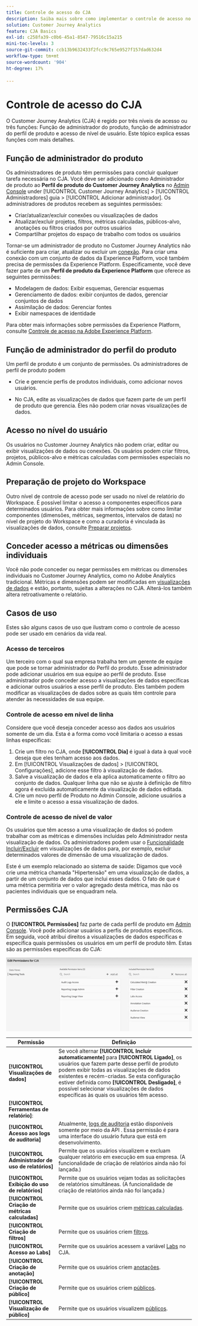 ```yaml
---
title: Controle de acesso do CJA
description: Saiba mais sobre como implementar o controle de acesso no CJA.
solution: Customer Journey Analytics
feature: CJA Basics
exl-id: c258fa39-c0b6-45a1-8547-79516c15a215
mini-toc-levels: 3
source-git-commit: ccb13b9632433f2fcc9c765e9527f157dad632d4
workflow-type: tm+mt
source-wordcount: '904'
ht-degree: 17%

---
```


# Controle de acesso do CJA

O Customer Journey Analytics (CJA) é regido por três níveis de acesso ou três funções: Função de administrador do produto, função de administrador do perfil de produto e acesso de nível de usuário. Este tópico explica essas funções com mais detalhes.

## Função de administrador do produto

Os administradores de produto têm permissões para concluir qualquer tarefa necessária no CJA. Você deve ser adicionado como Administrador de produto ao **Perfil de produto do Customer Journey Analytics** no [Admin Console](https://adminconsole.adobe.com/enterprise/) under [!UICONTROL Customer Journey Analytics] > [!UICONTROL Administradores] guia > [!UICONTROL Adicionar administrador]. Os administradores de produtos recebem as seguintes permissões:

* Criar/atualizar/excluir conexões ou visualizações de dados
* Atualizar/excluir projetos, filtros, métricas calculadas, públicos-alvo, anotações ou filtros criados por outros usuários
* Compartilhar projetos do espaço de trabalho com todos os usuários

Tornar-se um administrador de produto no Customer Journey Analytics não é suficiente para criar, atualizar ou excluir um [conexão](/help/connections/overview.md). Para criar uma conexão com um conjunto de dados da Experience Platform, você também precisa de permissões da Experience Platform. Especificamente, você deve fazer parte de um **Perfil de produto da Experience Platform** que oferece as seguintes permissões:

* Modelagem de dados: Exibir esquemas, Gerenciar esquemas
* Gerenciamento de dados: exibir conjuntos de dados, gerenciar conjuntos de dados
* Assimilação de dados: Gerenciar fontes
* Exibir namespaces de identidade

Para obter mais informações sobre permissões da Experience Platform, consulte [Controle de acesso na Adobe Experience Platform](https://experienceleague.adobe.com/docs/experience-platform/access-control/home.html?lang=pt-BR).

## Função de administrador do perfil do produto

Um perfil de produto é um conjunto de permissões. Os administradores de perfil de produto podem

* Crie e gerencie perfis de produtos individuais, como adicionar novos usuários.

* No CJA, edite as visualizações de dados que fazem parte de um perfil de produto que gerencia. Eles não podem criar novas visualizações de dados.

## Acesso no nível do usuário

Os usuários no Customer Journey Analytics não podem criar, editar ou exibir visualizações de dados ou conexões. Os usuários podem criar filtros, projetos, públicos-alvo e métricas calculadas com permissões especiais no Admin Console.

## Preparação de projeto do Workspace

Outro nível de controle de acesso pode ser usado no nível de relatório do Workspace. É possível limitar o acesso a componentes específicos para determinados usuários. Para obter mais informações sobre como limitar componentes (dimensões, métricas, segmentos, intervalos de datas) no nível de projeto do Workspace e como a curadoria é vinculada às visualizações de dados, consulte [Preparar projetos](/help/analysis-workspace/curate-share/curate.md).

## Conceder acesso a métricas ou dimensões individuais

Você não pode conceder ou negar permissões em métricas ou dimensões individuais no Customer Journey Analytics, como no Adobe Analytics tradicional. Métricas e dimensões podem ser modificadas em [visualizações de dados](/help/data-views/data-views.md) e estão, portanto, sujeitas a alterações no CJA. Alterá-los também altera retroativamente o relatório.

## Casos de uso

Estes são alguns casos de uso que ilustram como o controle de acesso pode ser usado em cenários da vida real.

### Acesso de terceiros

Um terceiro com o qual sua empresa trabalha tem um gerente de equipe que pode se tornar administrador do Perfil do produto. Esse administrador pode adicionar usuários em sua equipe ao perfil de produto. Esse administrador pode conceder acesso a visualizações de dados específicas e adicionar outros usuários a esse perfil de produto. Eles também podem modificar as visualizações de dados sobre as quais têm controle para atender às necessidades de sua equipe.

### Controle de acesso em nível de linha

Considere que você deseja conceder acesso aos dados aos usuários somente de um dia. Esta é a forma como você limitaria o acesso a essas linhas específicas:

1. Crie um filtro no CJA, onde **[!UICONTROL Dia]** é igual à data à qual você deseja que eles tenham acesso aos dados.
1. Em [!UICONTROL Visualizações de dados] > [!UICONTROL Configurações], adicione esse filtro à visualização de dados.
1. Salve a visualização de dados e ela aplica automaticamente o filtro ao conjunto de dados. Qualquer linha que não se ajuste à definição de filtro agora é excluída automaticamente da visualização de dados editada.
1. Crie um novo perfil de Produto no Admin Console, adicione usuários a ele e limite o acesso a essa visualização de dados.

### Controle de acesso de nível de valor

Os usuários que têm acesso a uma visualização de dados só podem trabalhar com as métricas e dimensões incluídas pelo Administrador nesta visualização de dados. Os administradores podem usar o [Funcionalidade Incluir/Excluir](/help/data-views/component-settings/include-exclude-values.md) em visualizações de dados para, por exemplo, excluir determinados valores de dimensão de uma visualização de dados.

Este é um exemplo relacionado ao sistema de saúde: Digamos que você crie uma métrica chamada &quot;Hipertensão&quot; em uma visualização de dados, a partir de um conjunto de dados que inclui esses dados. O fato de que é uma métrica permitiria ver o valor agregado desta métrica, mas não os pacientes individuais que se enquadram nela.

## Permissões CJA

O **[!UICONTROL Permissões]** faz parte de cada perfil de produto em [Admin Console](https://adminconsole.adobe.com/enterprise/). Você pode adicionar usuários a perfis de produtos específicos. Em seguida, você atribui direitos a visualizações de dados específicas e especifica quais permissões os usuários em um perfil de produto têm. Estas são as permissões específicas do CJA:

![permissões do admin console](assets/permissions.png)

| Permissão | Definição |
| --- | --- |
| **[!UICONTROL Visualizações de dados]** | Se você alternar **[!UICONTROL Incluir automaticamente]** para **[!UICONTROL Ligado]**, os usuários que fazem parte desse perfil de produto podem exibir todas as visualizações de dados existentes e recém-criadas. Se esta configuração estiver definida como **[!UICONTROL Desligado]**, é possível selecionar visualizações de dados específicas às quais os usuários têm acesso. |
| **[!UICONTROL Ferramentas de relatório]**: |  |
| **[!UICONTROL Acesso aos logs de auditoria]** | Atualmente, [logs de auditoria](https://adobe.io/cja-apis/docs/endpoints/auditlogs/) estão disponíveis somente por meio da API . Essa permissão é para uma interface do usuário futura que está em desenvolvimento. |
| **[!UICONTROL Administrador de uso de relatórios]** | Permite que os usuários visualizem e excluam qualquer relatório em execução em sua empresa. (A funcionalidade de criação de relatórios ainda não foi lançada.) |
| **[!UICONTROL Exibição do uso de relatórios]** | Permite que os usuários vejam todas as solicitações de relatórios simultâneas. (A funcionalidade de criação de relatórios ainda não foi lançada.) |
| **[!UICONTROL Criação de métricas calculadas]** | Permite que os usuários criem [métricas calculadas](/help/components/calc-metrics/calc-metr-overview.md). |
| **[!UICONTROL Criação de filtros]** | Permite que os usuários criem [filtros](/help/components/filters/filters-overview.md). |
| **[!UICONTROL Acesso ao Labs]** | Permite que os usuários acessem a variável [Labs](/help/labs/labs.md) no CJA. |
| **[!UICONTROL Criação de anotação]** | Permite que os usuários criem [anotações](/help/components/annotations/overview.md). |
| **[!UICONTROL Criação de público]** | Permite que os usuários criem [públicos](/help/components/audiences/audiences-overview.md). |
| **[!UICONTROL Visualização de público]** | Permite que os usuários visualizem [públicos](/help/components/audiences/audiences-overview.md). |